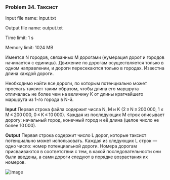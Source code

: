 <h3>Problem 34. Таксист</h3>
Input file name: input.txt

Output file name: output.txt

Time limit: 1 s

Memory limit: 1024 MB


Имеется N городов, связанных M дорогами (нумерация дорог и городов начинается с единицы). Движение по дорогам осуществляется только в одном направлении, и дороги пересекаются только в городах. Известна длина каждой дороги.

Необходимо найти все дороги, по которым потенциально может проехать таксист таким образом, чтобы длина его маршрута отличалась не более чем на величину K от длины кратчайшего маршрута из 1-го города в N-й.


**Input**
Первая строка файла содержит числa N, M и K (2 ≤ N ≤ 200 000, 1 ≤ M ≤ 200 000, 0 ≤ K ≤ 10 000). Каждая из последующих M строк описывает дорогу: начальный город, конечный город и её длина (целое число не более 10 000).


**Output**
Первая строка содержит число L дорог, которые таксист потенциально может использовать.
Каждая из следующих L строк — одно число: номер потенциальной дороги. Номера дорогам присваиваются в соответствии с тем, в какой последовательности они были введены, а сами дороги следуют в порядке возрастания их номеров.

![image](https://user-images.githubusercontent.com/60915234/192140218-1fdaacd3-acdf-421c-8695-ecda857f7297.png)
